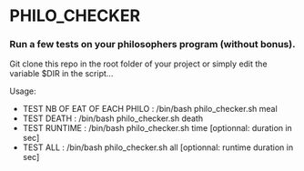 # PHILO_CHECKER


### Run a few tests on your philosophers program (without bonus).

Git clone this repo in the root folder of your project or simply edit the variable $DIR in the script...


Usage:
- TEST NB OF EAT OF EACH PHILO : /bin/bash philo_checker.sh meal
- TEST DEATH : /bin/bash philo_checker.sh death
- TEST RUNTIME : /bin/bash philo_checker.sh time [optionnal: duration in sec]
- TEST ALL : /bin/bash philo_checker.sh all [optionnal: runtime duration in sec]
